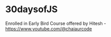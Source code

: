 # 30daysofJS
Enrolled in Early Bird Course offered by Hitesh - https://www.youtube.com/@chaiaurcode
